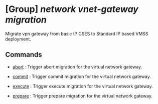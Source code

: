 # [Group] _network vnet-gateway migration_

Migrate vpn gateway from basic IP CSES to Standard IP based VMSS deployment.

## Commands

- [abort](/Commands/network/vnet-gateway/migration/_abort.md)
: Trigger abort migration for the virtual network gateway.

- [commit](/Commands/network/vnet-gateway/migration/_commit.md)
: Trigger commit migration for the virtual network gateway.

- [execute](/Commands/network/vnet-gateway/migration/_execute.md)
: Trigger execute migration for the virtual network gateway.

- [prepare](/Commands/network/vnet-gateway/migration/_prepare.md)
: Trigger prepare migration for the virtual network gateway.
